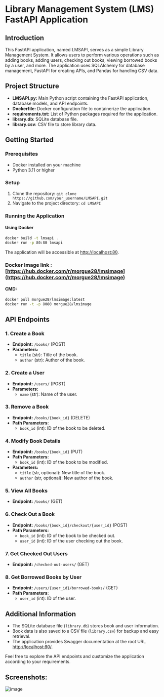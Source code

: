 # Library Management System (LMS) FastAPI Application

## Introduction
This FastAPI application, named LMSAPI, serves as a simple Library Management System. It allows users to perform various operations such as adding books, adding users, checking out books, viewing borrowed books by a user, and more. The application uses SQLAlchemy for database management, FastAPI for creating APIs, and Pandas for handling CSV data.

## Project Structure
- **LMSAPI.py:** Main Python script containing the FastAPI application, database models, and API endpoints.
- **Dockerfile:** Docker configuration file to containerize the application.
- **requirements.txt:** List of Python packages required for the application.
- **library.db:** SQLite database file.
- **library.csv:** CSV file to store library data.

## Getting Started

### Prerequisites
- Docker installed on your machine
- Python 3.11 or higher

### Setup
1. Clone the repository: `git clone https://github.com/your_username/LMSAPI.git`
2. Navigate to the project directory: `cd LMSAPI`

### Running the Application
#### Using Docker
```bash
docker build -t lmsapi .
docker run -p 80:80 lmsapi
```
The application will be accessible at [http://localhost:80](http://localhost:80).

### Docker Image link : [https://hub.docker.com/r/morgue28/lmsimage](https://hub.docker.com/r/morgue28/lmsimage)
#### CMD:
```bash
docker pull morgue28/lmsimage:latest
docker run -t -p 8080 morgue28/lmsimage
```

## API Endpoints
### 1. Create a Book
- **Endpoint:** `/books/` (POST)
- **Parameters:**
  - `title` (str): Title of the book.
  - `author` (str): Author of the book.

### 2. Create a User
- **Endpoint:** `/users/` (POST)
- **Parameters:**
  - `name` (str): Name of the user.

### 3. Remove a Book
- **Endpoint:** `/books/{book_id}` (DELETE)
- **Path Parameters:**
  - `book_id` (int): ID of the book to be deleted.

### 4. Modify Book Details
- **Endpoint:** `/books/{book_id}` (PUT)
- **Path Parameters:**
  - `book_id` (int): ID of the book to be modified.
- **Parameters:**
  - `title` (str, optional): New title of the book.
  - `author` (str, optional): New author of the book.

### 5. View All Books
- **Endpoint:** `/books/` (GET)

### 6. Check Out a Book
- **Endpoint:** `/books/{book_id}/checkout/{user_id}` (POST)
- **Path Parameters:**
  - `book_id` (int): ID of the book to be checked out.
  - `user_id` (int): ID of the user checking out the book.

### 7. Get Checked Out Users
- **Endpoint:** `/checked-out-users/` (GET)

### 8. Get Borrowed Books by User
- **Endpoint:** `/users/{user_id}/borrowed-books/` (GET)
- **Path Parameters:**
  - `user_id` (int): ID of the user.

## Additional Information
- The SQLite database file (`library.db`) stores book and user information.
- Book data is also saved to a CSV file (`library.csv`) for backup and easy retrieval.
- The application provides Swagger documentation at the root URL [http://localhost:80/](http://localhost:80/).

Feel free to explore the API endpoints and customize the application according to your requirements.

## Screenshots:
![image](https://github.com/MORGUE28/Library-Management-System/assets/73026328/55e58947-7ef3-4c17-91f9-f9cd2750a78a)
